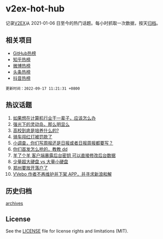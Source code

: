 # v2ex-hot-hub

 记录[V2EX](https://www.v2ex.com/)从 2021-01-06 日至今的热门话题。每小时抓取一次数据，按天[归档](archives)。
 
 ## 相关项目

- [GitHub热榜](https://github.com/lonnyzhang423/github-hot-hub)
- [知乎热榜](https://github.com/lonnyzhang423/zhihu-hot-hub)
- [微博热榜](https://github.com/lonnyzhang423/weibo-hot-hub)
- [头条热榜](https://github.com/lonnyzhang423/toutiao-hot-hub)
- [抖音热榜](https://github.com/lonnyzhang423/douyin-hot-hub)


 `更新时间：2022-09-17 11:21:31 +0800`

## 热议话题

1. [如果想在计算机行业干一辈子，应该怎么办](https://www.v2ex.com/t/880497)
1. [强光下的灵动岛，那么明显么](https://www.v2ex.com/t/880549)
1. [高校到底是培养什么的?](https://www.v2ex.com/t/880514)
1. [骑车闯红灯被罚款了](https://www.v2ex.com/t/880612)
1. [小调查，你们写周报还是日报或者日报周报都要写？](https://www.v2ex.com/t/880602)
1. [你们首发怎么抢的，教教 dd](https://www.v2ex.com/t/880506)
1. [羊了个羊 客户端暴露后台密钥 可以直接修改后台数据](https://www.v2ex.com/t/880541)
1. [少量超大硬盘 vs 大量小硬盘](https://www.v2ex.com/t/880546)
1. [郑州要放开落户了](https://www.v2ex.com/t/880552)
1. [VVebo 作者不再维护并下架 APP，并寻求新浪和解](https://www.v2ex.com/t/880677)

## 历史归档

[archives](archives)

## License

See the [LICENSE](LICENSE) file for license rights and limitations (MIT).
